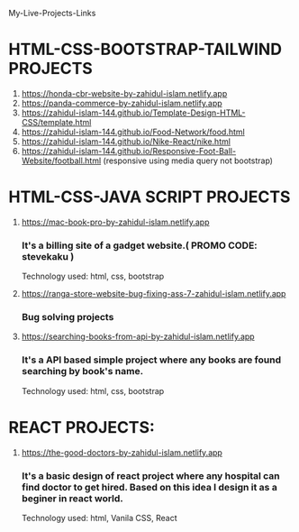 My-Live-Projects-Links

# HTML-CSS-BOOTSTRAP-TAILWIND PROJECTS

1. https://honda-cbr-website-by-zahidul-islam.netlify.app
2. https://panda-commerce-by-zahidul-islam.netlify.app
3. https://zahidul-islam-144.github.io/Template-Design-HTML-CSS/template.html
4. https://zahidul-islam-144.github.io/Food-Network/food.html
5. https://zahidul-islam-144.github.io/Nike-React/nike.html
6. https://zahidul-islam-144.github.io/Responsive-Foot-Ball-Website/football.html (responsive using media query not bootstrap)

# HTML-CSS-JAVA SCRIPT PROJECTS

1. https://mac-book-pro-by-zahidul-islam.netlify.app
   ### It's a billing site of a gadget website.( PROMO CODE: stevekaku )
   Technology used: html, css, bootstrap 
   
2. https://ranga-store-website-bug-fixing-ass-7-zahidul-islam.netlify.app
   ### Bug solving projects
  
   
2. https://searching-books-from-api-by-zahidul-islam.netlify.app
   ### It's a API based simple project where any books are found searching by book's name. 
   Technology used: html, css, bootstrap
  

# REACT PROJECTS: 
1. https://the-good-doctors-by-zahidul-islam.netlify.app
   ### It's a basic design of react project where any hospital can find doctor to get hired. Based on this idea I design it as a beginer in react world. 
   Technology used: html, Vanila CSS, React
  

